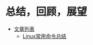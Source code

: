 总结，回顾，展望
============================

* [文章列表](README.md)
  * [Linux常用命令总结](docs/linux-commends.md)
